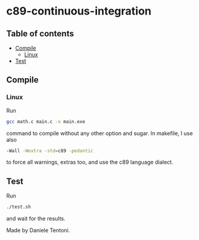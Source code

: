 # c89-continuous-integration

## Table of contents

- [Compile](#compile)
  * [Linux](#linux)
- [Test](#test)

## Compile

### Linux

Run 

```sh
gcc math.c main.c -o main.exe
```

command to compile without any other option and sugar. In makefile, I use also 

```sh
-Wall -Wextra -std=c89 -pedantic
```

to force all warnings, extras too, and use the c89 language dialect.

## Test

Run 

```sh
./test.sh
```

and wait for the results.

Made by Daniele Tentoni.
